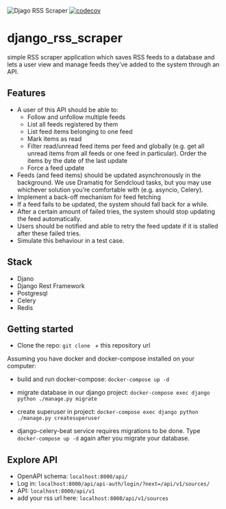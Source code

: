 ![Djago RSS Scraper](https://github.com/ruteckimikolaj/django-rss-scraper/workflows/Djago%20RSS%20Scraper/badge.svg?event=push) [![codecov](https://codecov.io/gh/ruteckimikolaj/django-rss-scraper/branch/master/graph/badge.svg?token=Gp1I5e7oWQ)](undefined)

# django_rss_scraper
 simple RSS scraper application which saves RSS feeds to a database and lets a user view and manage feeds they’ve added to the system through an API.

## Features

- A user of this API should be able to:
    - Follow and unfollow multiple feeds
    - List all feeds registered by them
    - List feed items belonging to one feed
    - Mark items as read
    - Filter read/unread feed items per feed and globally (e.g. get all unread items from all feeds or one feed in particular). Order the items by the date of the last update
    - Force a feed update
- Feeds (and feed items) should be updated asynchronously in the background. We use Dramatiq for Sendcloud tasks, but you may use whichever solution you’re comfortable with (e.g. asyncio, Celery).
- Implement a back-off mechanism for feed fetching
- If a feed fails to be updated, the system should fall back for a while.
- After a certain amount of failed tries, the system should stop updating the feed automatically.
- Users should be notified and able to retry the feed update if it is stalled after these failed tries.
- Simulate this behaviour in a test case.



## Stack

- Djano
- Django Rest Framework
- Postgresql
- Celery
- Redis

## Getting started

- Clone the repo: `git clone ` + this repository url

Assuming you have docker and docker-compose installed on your computer:

- build and run docker-compose: `docker-compose up -d`


- migrate database in our django project: `docker-compose exec django python ./manage.py migrate`


- create superuser in project: `docker-compose exec django python ./manage.py createsuperuser`


- django-celery-beat service requires migrations to be done.
Type `docker-compose up -d` again after you migrate your database.

## Explore API
- OpenAPI schema: `localhost:8000/api/`
- Log in: `localhost:8000/api/api-auth/login/?next=/api/v1/sources/`
- API: `localhost:8000/api/v1`
- add your rss url here: `localhost:8000/api/v1/sources`
